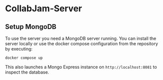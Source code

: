# CollabJam-Server

## Setup MongoDB

To use the server you need a MongoDB server running. You can install the server locally or use the docker compose configuration from the repository by executing:

```
docker compose up
```

This also launches a Mongo Express instance on `http://localhost:8081` to inspect the database.
